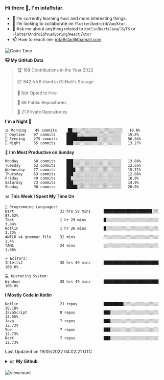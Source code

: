 ### Hi there 👋, I'm iota9star.

- 🌱 I’m currently learning `Rust` and more interesting things.
- 👯 I’m looking to collaborate on `Flutter`/`Android`/`Vue`/`Ktor`
- 💬 Ask me about anything related to `Kotlin`/`Dart`/`Java`/`JS`/`TS` or `Flutter`/`Android`/`Vue`/`Spring`/`React`
  /`Ktor`
- 📫 How to reach me: [iota9star@foxmail.com](iota9star@foxmail.com)



<!--START_SECTION:waka-->
![Code Time](http://img.shields.io/badge/Code%20Time-2%2C977%20hrs%2022%20mins-blue)

**🐱 My GitHub Data** 

> 🏆 168 Contributions in the Year 2022
 > 
> 📦 842.5 kB Used in GitHub's Storage 
 > 
> 🚫 Not Opted to Hire
 > 
> 📜 68 Public Repositories 
 > 
> 🔑 21 Private Repositories  
 > 
**I'm a Night 🦉** 

```text
🌞 Morning    49 commits     ██░░░░░░░░░░░░░░░░░░░░░░░   10.0% 
🌆 Daytime    97 commits     █████░░░░░░░░░░░░░░░░░░░░   19.8% 
🌃 Evening    279 commits    ██████████████░░░░░░░░░░░   56.94% 
🌙 Night      65 commits     ███░░░░░░░░░░░░░░░░░░░░░░   13.27%

```
📅 **I'm Most Productive on Sunday** 

```text
Monday       68 commits     ███░░░░░░░░░░░░░░░░░░░░░░   13.88% 
Tuesday      62 commits     ███░░░░░░░░░░░░░░░░░░░░░░   12.65% 
Wednesday    77 commits     ████░░░░░░░░░░░░░░░░░░░░░   15.71% 
Thursday     63 commits     ███░░░░░░░░░░░░░░░░░░░░░░   12.86% 
Friday       49 commits     ██░░░░░░░░░░░░░░░░░░░░░░░   10.0% 
Saturday     73 commits     ███░░░░░░░░░░░░░░░░░░░░░░   14.9% 
Sunday       98 commits     █████░░░░░░░░░░░░░░░░░░░░   20.0%

```


📊 **This Week I Spent My Time On** 

```text
💬 Programming Languages: 
Dart                     33 hrs 58 mins      ██████████████████████░░░   87.52% 
Text                     1 hr 29 mins        █░░░░░░░░░░░░░░░░░░░░░░░░   3.84% 
Kotlin                   1 hr 26 mins        █░░░░░░░░░░░░░░░░░░░░░░░░   3.72% 
ANTLR v4 grammar file    32 mins             ░░░░░░░░░░░░░░░░░░░░░░░░░   1.4% 
YAML                     24 mins             ░░░░░░░░░░░░░░░░░░░░░░░░░   1.06%

🔥 Editors: 
IntelliJ                 38 hrs 49 mins      █████████████████████████   100.0%

💻 Operating System: 
Windows                  38 hrs 49 mins      █████████████████████████   100.0%

```

**I Mostly Code in Kotlin** 

```text
Kotlin                   21 repos            █████████░░░░░░░░░░░░░░░░   38.18% 
JavaScript               8 repos             ███░░░░░░░░░░░░░░░░░░░░░░   14.55% 
Java                     7 repos             ███░░░░░░░░░░░░░░░░░░░░░░   12.73% 
Vue                      7 repos             ███░░░░░░░░░░░░░░░░░░░░░░   12.73% 
Dart                     7 repos             ███░░░░░░░░░░░░░░░░░░░░░░   12.73%

```



 Last Updated on 19/05/2022 04:02:21 UTC
<!--END_SECTION:waka-->

<details>
  <summary><b>📈&nbsp;&nbsp;My Github</b></summary>
  <br>
  <img src='https://github-profile-trophy.vercel.app/?username=iota9star'>
  <img src='https://bad-apple-github-readme.vercel.app/api?show_bg=1&username=iota9star&hide_title=true'>
  <img src='http://cr-skills-chart-widget.azurewebsites.net/api/api?username=iota9star'>
</details>


![viewcount](https://count.getloli.com/get/@iota9star?theme=rule34)
